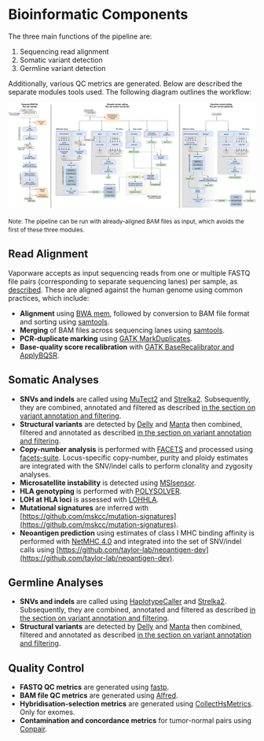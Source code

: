 # Bioinformatic Components

The three main functions of the pipeline are:
1. Sequencing read alignment
2. Somatic variant detection
3. Germline variant detection

Additionally, various QC metrics are generated. Below are described the separate modules tools used. The following diagram outlines the workflow:

<img id="diagram" src="./pipeline-flowchart.png"/>

<small>Note: The pipeline can be run with already-aligned BAM files as input, which avoids the first of these three modules.</small>

## Read Alignment

Vaporware accepts as input sequencing reads from one or multiple FASTQ file pairs (corresponding to separate sequencing lanes) per sample, as [described](running-the-pipeline.md#the-mapping-file). These are aligned against the human genome using common practices, which include:
* __Alignment__ using [BWA mem](http://bio-bwa.sourceforge.net/), followed by conversion to BAM file format and sorting using [samtools](https://samtools.github.io).
* __Merging__ of BAM files across sequencing lanes using [samtools](https://samtools.github.io).
* __PCR-duplicate marking__ using [GATK MarkDuplicates](https://software.broadinstitute.org/gatk).
* __Base-quality score recalibration__ with [GATK BaseRecalibrator and ApplyBQSR](https://software.broadinstitute.org/gatk/).

## Somatic Analyses

* __SNVs and indels__ are called using [MuTect2](https://software.broadinstitute.org/gatk/documentation/tooldocs/4.beta.4/org_broadinstitute_hellbender_tools_walkers_mutect_Mutect2.php) and [Strelka2](https://github.com/Illumina/strelka). Subsequently, they are combined, annotated and filtered as described [in the section on variant annotation and filtering](variant-annotation-and-filtering.md#somatic-snvs-and-indels).
* __Structural variants__ are detected by [Delly](https://github.com/dellytools/delly) and [Manta](https://github.com/Illumina/manta) then combined, filtered and annotated as described [in the section on variant annotation and filtering](variant-annotation-and-filtering.md#somatic-and-germline-svs).
* __Copy-number analysis__ is performed with [FACETS](https://github.com/mskcc/facets) and processed using [facets-suite](https://github.com/mskcc/facets-suite). Locus-specific copy-number, purity and ploidy estimates are integrated with the SNV/indel calls to perform clonality and zygosity analyses.
* __Microsatellite instability__ is detected using [MSIsensor](https://github.com/ding-lab/msisensor).
* __HLA genotyping__ is performed with [POLYSOLVER](https://software.broadinstitute.org/cancer/cga/polysolver).
* __LOH at HLA loci__ is assessed with [LOHHLA](https://github.com/mskcc/lohhla).
* __Mutational signatures__ are inferred with [https://github.com/mskcc/mutation-signatures](https://github.com/mskcc/mutation-signatures).
* __Neoantigen prediction__ using estimates of class I MHC binding affinity is performed with [NetMHC 4.0](https://www.ncbi.nlm.nih.gov/pubmed/28978689) and integrated into the set of SNV/indel calls using [https://github.com/taylor-lab/neoantigen-dev](https://github.com/taylor-lab/neoantigen-dev).

## Germline Analyses

* __SNVs and indels__ are called using [HaplotypeCaller](https://software.broadinstitute.org/gatk/documentation/tooldocs/4.0.8.0/org_broadinstitute_hellbender_tools_walkers_haplotypecaller_HaplotypeCaller.php) and [Strelka2](https://github.com/Illumina/strelka). Subsequently, they are combined, annotated and filtered as described [in the section on variant annotation and filtering](variant-annotation-and-filtering.md#germline-snvs-and-indels).
* __Structural variants__ are detected by [Delly](https://github.com/dellytools/delly) and [Manta](https://github.com/Illumina/manta) then combined, filtered and annotated as described [in the section on variant annotation and filtering](variant-annotation-and-filtering.md#somatic-and-germline-svs).

## Quality Control

* __FASTQ QC metrics__ are generated using [fastp](https://github.com/OpenGene/fastp).
* __BAM file QC metrics__ are generated using [Alfred](https://github.com/tobiasrausch/alfred).
* __Hybridisation-selection metrics__ are generated using [CollectHsMetrics](https://software.broadinstitute.org/gatk/documentation/tooldocs/4.beta.6/picard_analysis_directed_CollectHsMetrics.php). Only for exomes.
* __Contamination and concordance metrics__ for tumor-normal pairs using [Conpair](https://github.com/mskcc/Conpair).
